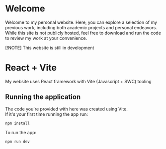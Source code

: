 # Welcome
Welcome to my personal website. Here, you can explore a selection of my previous work, including both academic projects and personal endeavors. While this site is not publicly hosted, feel free to download and run the code to review my work at your convenience.

[!NOTE]
This website is still in development

# React + Vite
My website uses React framework with Vite (Javascript + SWC) tooling

## Running the application
The code you're provided with here was created using Vite.  
If it's your first time running the app run:
```
npm install
```
To run the app:
```
npm run dev
```
